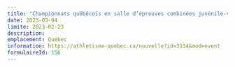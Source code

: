 ```yaml
---
title: "Championnats québécois en salle d’épreuves combinées juvénile-vétéran 2023"
date: 2023-03-04
limite: 2023-02-23
description:
emplacement: Québec
information: https://athletisme-quebec.ca/nouvelle?id=3134&mod=event
formulaireId: 156
---
```

